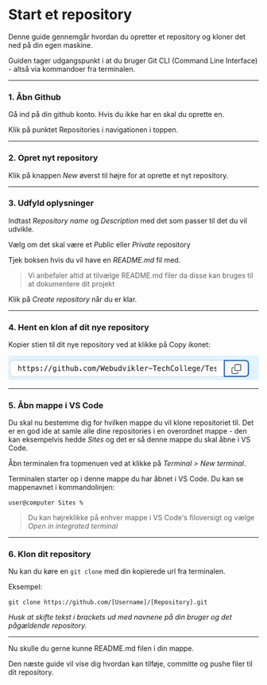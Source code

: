 # Start et repository
Denne guide gennemgår hvordan du opretter et repository og kloner det ned på din egen maskine.

Guiden tager udgangspunkt i at du bruger Git CLI (Command Line Interface) - altså via kommandoer fra terminalen.
___
### 1. Åbn Github
Gå ind på din github konto. Hvis du ikke har en skal du oprette en. 

Klik på punktet Repositories i navigationen i toppen.
___
### 2. Opret nyt repository
Klik på knappen *New* øverst til højre for at oprette et nyt repository.
___
### 3. Udfyld oplysninger
Indtast *Repository name* og *Description* med det som passer til det du vil udvikle.

Vælg om det skal være et *Public* eller *Private* repository

Tjek boksen hvis du vil have en *README.md* fil med. 

> Vi anbefaler altid at tilvælge README.md filer da disse kan bruges til at dokumentere dit projekt 

Klik på *Create repository* når du er klar.
___
### 4. Hent en klon af dit nye repository
Kopier stien til dit nye repository ved at klikke på Copy ikonet:

![Eksempelbillede](./images/Kopier%20sti%20til%20github.png)
___
### 5. Åbn mappe i VS Code
Du skal nu bestemme dig for hvilken mappe du vil klone repositoriet til. Det er en god ide at samle alle dine repositories i en overordnet mappe - den kan eksempelvis hedde *Sites* og det er så denne mappe du skal åbne i VS Code.

Åbn terminalen fra topmenuen ved at klikke på *Terminal > New terminal*. 

Terminalen starter op i denne mappe du har åbnet i VS Code. Du kan se mappenavnet i kommandolinjen:
```
user@computer Sites %
```
>  Du kan højreklikke på enhver mappe i VS Code's filoversigt og vælge *Open in integrated terminal*
___
### 6. Klon dit repository
Nu kan du køre en `git clone` med din kopierede url fra terminalen.

Eksempel:
```
git clone https://github.com/[Username]/[Repository].git
```
*Husk at skifte tekst i brackets ud med navnene på din bruger og det pågældende repository.*
___

Nu skulle du gerne kunne README.md filen i din mappe.

Den næste guide vil vise dig hvordan kan tilføje, committe og pushe filer til dit repository.

